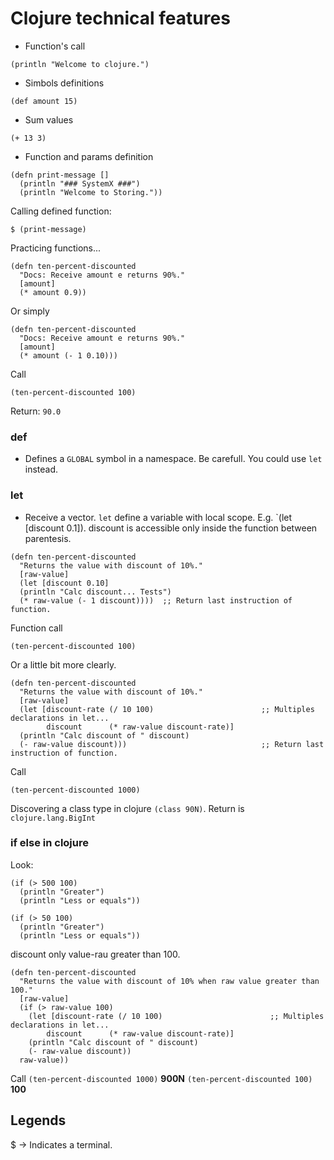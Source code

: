 # Clojure technical features

* Function's call

```
(println "Welcome to clojure.")
```

* Simbols definitions

```
(def amount 15)
```

* Sum values

```
(+ 13 3)
```

* Function and params definition

```
(defn print-message []
  (println "### SystemX ###")
  (println "Welcome to Storing."))
```

Calling defined function: 
```
$ (print-message)
```

Practicing functions...

```
(defn ten-percent-discounted
  "Docs: Receive amount e returns 90%."
  [amount]
  (* amount 0.9))
```

Or simply

```
(defn ten-percent-discounted
  "Docs: Receive amount e returns 90%."
  [amount]
  (* amount (- 1 0.10)))
```

Call

`(ten-percent-discounted 100)`

Return: `90.0`

### def 
- Defines a `GLOBAL` symbol in a namespace. Be carefull. You could use `let` instead.

### let 
- Receive a vector. `let` define a variable with local scope. E.g. `(let [discount 0.1]). discount is accessible only inside the function between parentesis.

```
(defn ten-percent-discounted
  "Returns the value with discount of 10%."
  [raw-value]
  (let [discount 0.10]
  (println "Calc discount... Tests")
  (* raw-value (- 1 discount))))  ;; Return last instruction of function.
```

Function call
```
(ten-percent-discounted 100)
```

Or a little bit more clearly.

```
(defn ten-percent-discounted
  "Returns the value with discount of 10%."
  [raw-value]
  (let [discount-rate (/ 10 100)                        ;; Multiples declarations in let... 
        discount      (* raw-value discount-rate)]
  (println "Calc discount of " discount)
  (- raw-value discount)))                              ;; Return last instruction of function.
```
Call
```
(ten-percent-discounted 1000)
```

Discovering a class type in clojure `(class 90N)`. Return is `clojure.lang.BigInt`

### if else in clojure

Look: 

```
(if (> 500 100)
  (println "Greater")
  (println "Less or equals"))
```

```
(if (> 50 100)
  (println "Greater")
  (println "Less or equals"))
```

discount only value-rau greater than 100.

```
(defn ten-percent-discounted
  "Returns the value with discount of 10% when raw value greater than 100."
  [raw-value]
  (if (> raw-value 100)
    (let [discount-rate (/ 10 100)                        ;; Multiples declarations in let... 
        discount      (* raw-value discount-rate)]
    (println "Calc discount of " discount)
    (- raw-value discount))
  raw-value))
```
Call
`(ten-percent-discounted 1000)` **900N**
`(ten-percent-discounted 100)` **100**
## Legends
$ -> Indicates a terminal.